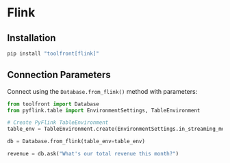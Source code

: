 # Flink

## Installation

```bash
pip install "toolfront[flink]"
```

## Connection Parameters

Connect using the `Database.from_flink()` method with parameters:

```python linenums="1"
from toolfront import Database
from pyflink.table import EnvironmentSettings, TableEnvironment

# Create PyFlink TableEnvironment
table_env = TableEnvironment.create(EnvironmentSettings.in_streaming_mode())

db = Database.from_flink(table_env=table_env)

revenue = db.ask("What's our total revenue this month?")
```